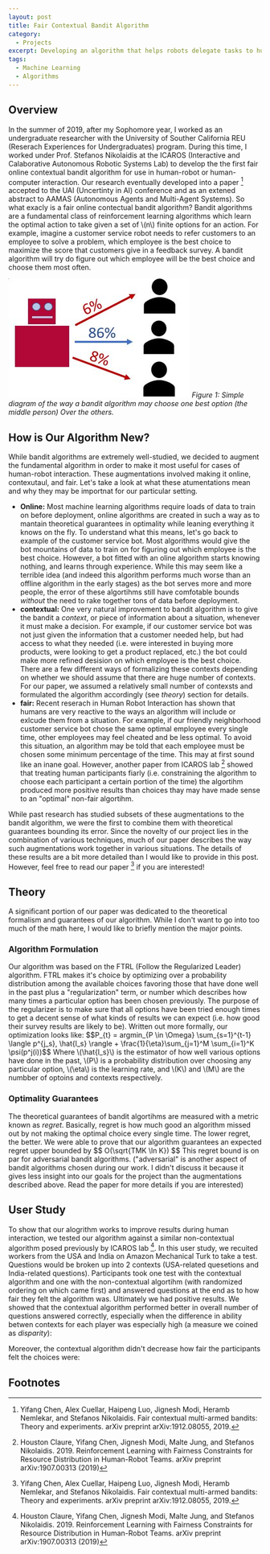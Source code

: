 ```yaml
---
layout: post
title: Fair Contextual Bandit Algorithm
category:
  - Projects
excerpt: Developing an algorithm that helps robots delegate tasks to humans.<br><br>
tags:
  - Machine Learning
  - Algorithms
---
```


## Overview
In the summer of 2019, after my Sophomore year, I worked as an undergraduate researcher with the University of Souther California REU (Reserach Experiences for Undergraduates) program.  During this time, I worked under Prof. Stefanos Nikolaidis at the ICAROS (Interactive and Calaborative Autonomous Robotic Systems Lab) to develop the the first fair online contextual bandit algorithm for use in human-robot or human-computer interaction.  Our research eventually developed into a paper [^1] accepted to the UAI (Uncertinty in AI) conference and as an extened abstract to AAMAS (Autonomous Agents and Multi-Agent Systems).  So what exacly is a fair online contectual bandit algorithm? Bandit algorithms are a fundamental class of reinforcement learning algorithms which learn the optimal action to take given a set of \\(n\\) finite options for an action.  For example, imagine a customer service robot needs to refer customers to an employee to solve a problem, which employee is the best choice to maximize the score that customers give in a feedback survey.  A bandit algorithm will try do figure out which employee will be the best choice and choose them most often.  

![Depiction of Bandit Algorithm](/assets/img/Fair-Bandit/Bandit_Algorithm_Depiction.JPG)
*Figure 1: Simple diagram of the way a bandit algorithm may choose one best option (the middle person) Over the others.*

## How is Our Algorithm New?
While bandit algorithms are extremely well-studied, we decided to augment the fundamental algorithm in order to make it most useful for cases of human-robot interaction.  These augmentations involved making it online, contexutaul, and fair.  Let's take a look at what these atumentations mean and why they may be importnat for our particular setting.  

* **Online:** Most machine learning algorithms require loads of data to train on before deployment, online algorithms are created in such a way as to mantain theoretical guarantees in optimality while leaning everything it knows on the fly.  To understand what this means, let's go back to example of the customer service bot.  Most algorithms would give the bot mountains of data to train on for figuring out which employee is the best choice.  However, a bot fitted with an oline algorithm starts knowing nothing, and learns through experience.  While this may seem like a terrible idea (and indeed this algorithm performs much worse than an offline algorithm in the early stages) as the bot serves more and more people, the error of these algortihms still have comfotable bounds *without* the need to rake together tons of data before deployment.  
* **contextual:** One very natural improvement to bandit algorithm is to give the bandit a *context*, or piece of information about a situation, whenever it must make a decision. For example, if our customer service bot was not just given the information that a customer needed help, but had access to what they needed (i.e. were interested in buying more products, were looking to get a product replaced, etc.) the bot could make more refined desision on which employee is the best choice.  There are a few different ways of formalizing these contexts depending on whether we should assume that there are huge number of contexts.  For our paper, we assumed a relatively small number of contexsts and formulated the algorithm accordingly (see *theory*) section for details.  
* **fair:** Recent reserach in Human Robot Interaction has shown that humans are very reactive to the ways an algorithm will include or exlcude them from a situation.  For example, if our friendly neighborhood customer service bot chose the same optimal employee every single time, other employees may feel cheated and be less optimal.  To avoid this situation, an algorithm may be told that each employee must be chosen some minimum percentage of the time.  This may at first sound like an inane goal.  However, another paper from ICAROS lab [^2] showed that treating human participants fiarly (i.e. constraining the algorithm to choose each participant a certain portion of the time) the algortihm produced more positive results than choices thay may have made sense to an "optimal" non-fair algortihm. 

While past research has studied subsets of these augmentations to the bandit algorithm, we were the first to combine them with theoretical guarantees bounding its error.  Since the novelty of our project lies in the combination of various techniques, much of our paper describes the way such augmentations work together in various situations.  The details of these results are a bit more detailed than I would like to provide in this post.  However, feel free to read our paper [^1] if you are interested! 

## Theory

A significant portion of our paper was dedicated to the theoretical formalism and guarantees of our algorithm.  While I don't want to go into too much of the math here, I would like to briefly mention the major points.  

### Algorithm Formulation
Our algorithm was based on the FTRL (Follow the Regularized Leader) algorithm.  FTRL makes it's choice by optimizing over a probability distribution among the available choices favoring those that have done well in the past plus a "regularization" term, or number which describes how many times a particular option has been chosen previously.  The purpose of the regularizer is to make sure that all options have been tried enough times to get a decent sense of what kinds of results we can expect (i.e. how good their survey results are likely to be).  Written out more formally, our optimization looks like: 
\$\$P_{t} = argmin_{P \in \Omega} \sum_{s=1}^{t-1} \langle p^{j_s}, \hat{l_s} \rangle + \frac{1}{\eta}\sum_{j=1}^M \sum_{i=1}^K \psi(p^j(i))\$\$
Where  \\(\hat{l_s}\\) is the estimator of how well various options have done in the past, \\(P\\) is a probability distribution over choosing any particular option, \\(\eta\\) is the learning rate, and \\(K\\) and \\(M\\) are the numbber of optoins and contexts respectively.  

### Optimality Guarantees

The theoretical guarantees of bandit algortihms are measured with a metric known as *regret*.  Basically, regret is how much good an algorithm missed out by not making the optimal choice every single time.  The lower regret, the better.  We were able to prove that our algorithm guarantees an expected regret upper bounded by \$\$ O(\sqrt{TMK \ln K}) \$\$
This regret bound is on par for adversarial bandit algorithms. ("adversarial" is another aspect of bandit algorithms chosen during our work.  I didn't discuss it because it gives less insight into our goals for the project than the augmentations described above.  Read the paper for more details if you are interested)

## User Study
To show that our alogrithm works to improve results during human interaction, we tested our algorithm against a similar non-contextual algorithm posed previously by ICAROS lab [^2].  In this user study, we recuited workers from the USA and India on Amazon Mechanical Turk to take a test.  Questions would be broken up into 2 contexts (USA-related quesetions and India-related questions).  Participants took one test with the contextual algorithm and one with the non-contextual algortihm (with randomized ordering on which came first) and answered questions at the end as to how fair they felt the algorithm was.  Ultimately we had positive results.  We showed that the contextual algorithm performed better in overall number of questions answered correctly, especially when the difference in ability betwen contexts for each player was especially high (a measure we coined as *disparity*): 

Moreover, the contextual algorithm didn't decrease how fair the participants felt the choices were:

## Footnotes
[^1]: Yifang Chen, Alex Cuellar, Haipeng Luo, Jignesh Modi, Heramb Nemlekar, and Stefanos Nikolaidis. Fair contextual multi-armed bandits: Theory and experiments. arXiv preprint arXiv:1912.08055, 2019.

[^2]: Houston Claure, Yifang Chen, Jignesh Modi, Malte Jung, and Stefanos Nikolaidis. 2019. Reinforcement Learning with Fairness Constraints for Resource Distribution in Human-Robot Teams. arXiv preprint arXiv:1907.00313 (2019)
